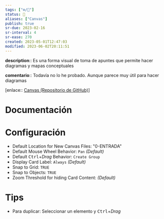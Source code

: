 ```yaml
---
tags: ["⚙️/🔌"]
status: 🔳
aliases: ["Canvas"]
publish: true
sr-due: 2023-02-16
sr-interval: 4
sr-ease: 270
created: 2023-05-01T12:47:03
modified: 2023-06-02T20:11:51
---
```


**description**:: Es una forma visual de toma de apuntes que permite hacer diagramas y mapas conceptuales

**comentario**:: Todavía no lo he probado. Aunque parece muy útil para hacer diagramas

[enlace:: [Canvas (Repositorio de GitHub)](https://help.obsidian.md/Plugins/Canvas)]

# Documentación

# Configuración

- Default Location for New Canvas Files: "0-ENTRADA"
- Default Mouse Wheel Behavior: `Pan` *(Default)*
- Default <kbd>Ctrl</kbd>+*Drag* Behavior: `Create Group`
- Display Card Label: `Always` *(Default)*
- Snap to Grid: `TRUE`
- Snap to Objects: `TRUE`
- Zoom Threshold for hiding Card Content: *(Default)*

# Tips

- Para duplicar: Seleccionar un elemento y <kbd>Ctrl</kbd>+*Drag*
